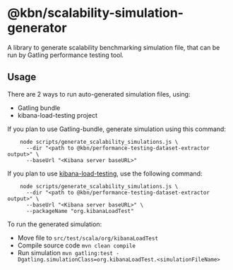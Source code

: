 # @kbn/scalability-simulation-generator

A library to generate scalability benchmarking simulation file, that can be run by Gatling performance testing tool.

## Usage

There are 2 ways to run auto-generated simulation files, using:
  - Gatling bundle
  - kibana-load-testing project

If you plan to use Gatling-bundle, generate simulation using this command:

```
    node scripts/generate_scalability_simulations.js \
      --dir "<path to @kbn/performance-testing-dataset-extractor output>" \
      --baseUrl "<Kibana server baseURL>"
```

If you plan to use [kibana-load-testing](https://github.com/elastic/kibana-load-testing), use the following command:

```
    node scripts/generate_scalability_simulations.js \
      --dir "<path to @kbn/performance-testing-dataset-extractor output>" \
      --baseUrl "<Kibana server baseURL>" \
      --packageName "org.kibanaLoadTest"
```

To run the generated simulation:
- Move file to `src/test/scala/org/kibanaLoadTest`
- Compile source code `mvn clean compile`
- Run simulation `mvn gatling:test -Dgatling.simulationClass=org.kibanaLoadTest.<simulationFileName>`
